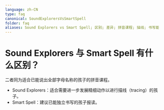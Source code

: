 ```yaml
---
language: zh-CN
type: faq
canonical: SoundExplorersVsSmartSpell
folder: faq
aliases: Sound Explorers vs Smart Spell; 区别; 差异; 拼音课程; 描线; 书写能力
---
```

# Sound Explorers 与 Smart Spell 有什么区别？

二者同为适合已能说出全部字母名称的孩子的拼音课程。  
- Sound Explorers：适合需要进一步发展精细动作以进行描线（tracing）的孩子。  
- Smart Spell：建议已能独立书写的孩子报读。
